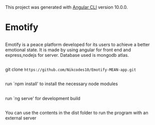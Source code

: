 This project was generated with [Angular CLI](https://github.com/angular/angular-cli) version 10.0.0.

# Emotify

##
Emotify is a peace platform developed for its users to achieve a better emotional state.
It is made by using angular for front end and express,nodejs for server. Database used is mongodb atlas.

##
git clone `https://github.com/Nikcodes10/Emotify-MEAN-app.git`

##
run `npm install' to install the necessary node modules

##
run `ng serve' for development build

##
You can use the contents in the dist folder to run the program with an external server
